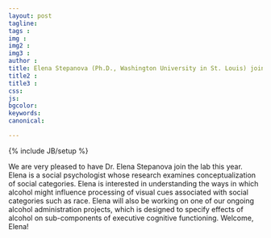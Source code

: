 ```yaml
---
layout: post
tagline: 
tags : 
img : 
img2 :
img3 : 
author : 
title: Elena Stepanova (Ph.D., Washington University in St. Louis) joins SCN lab as post-doctoral trainee
title2 : 
title3 : 
css: 
js: 
bgcolor: 
keywords: 
canonical:

---
```

{% include JB/setup %}

We are very pleased to have Dr. Elena Stepanova join the lab this year. Elena is a social psychologist whose research examines conceptualization of social categories. Elena is interested in understanding the ways in which alcohol might influence processing of visual cues associated with social categories such as race. Elena will also be working on one of our ongoing alcohol administration projects, which is designed to specify effects of alcohol on sub-components of executive cognitive functioning. Welcome, Elena!
